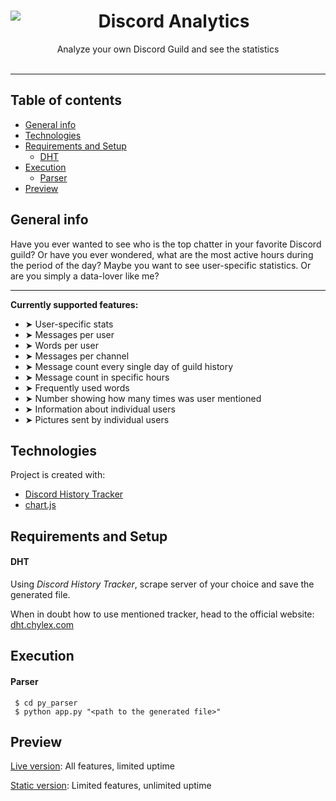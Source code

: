 <center>
<img align="left" src="https://i.imgur.com/4GK9mkm.png">
<h1>Discord Analytics</h1>
Analyze your own Discord Guild and see the statistics
</center> 
</br>

---

## Table of contents

- [General info](#general-info)
- [Technologies](#technologies)
- [Requirements and Setup](#requirements-and-setup)
  - [DHT](#DHT)
- [Execution](#execution)
  - [Parser](#Parser)
- [Preview](#Preview)

## General info

Have you ever wanted to see who is the top chatter in your favorite Discord guild? Or have you ever wondered, what are the most active hours during the period of the day? Maybe you want to see user-specific statistics. Or are you simply a data-lover like me?

---

**Currently supported features:**

- ➤ User-specific stats
- ➤ Messages per user
- ➤ Words per user
- ➤ Messages per channel
- ➤ Message count every single day of guild history
- ➤ Message count in specific hours
- ➤ Frequently used words
- ➤ Number showing how many times was user mentioned
- ➤ Information about individual users
- ➤ Pictures sent by individual users

## Technologies

Project is created with:

- <a href="https://github.com/chylex/Discord-History-Tracker" target="_blank">Discord History Tracker</a>
- <a href="https://github.com/chartjs/Chart.js" target="_blank">chart.js</a>

## Requirements and Setup

#### DHT

Using _Discord History Tracker_, scrape server of your choice and save the generated file.

When in doubt how to use mentioned tracker, head to the official website: <a href="https://dht.chylex.com/" target="_blank">dht.chylex.com</a>

## Execution

#### Parser

```
 $ cd py_parser
 $ python app.py "<path to the generated file>"
```

## Preview

[Live version](https://tarasa24.ddns.net): All features, limited uptime

[Static version](https://tarasa24.github.io/discord-analytics/): Limited features, unlimited uptime
